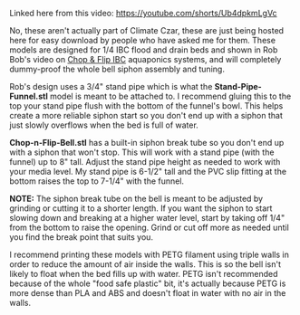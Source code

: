 Linked here from this video: https://youtube.com/shorts/Ub4dpkmLgVc

No, these aren't actually part of Climate Czar, these are just being hosted here for easy download by people who have asked me for them. These models are designed for 1/4 IBC flood and drain beds and shown in Rob Bob's video on [Chop & Flip IBC](https://www.youtube.com/watch?v=b_VROMhAoSs) aquaponics systems, and will completely dummy-proof the whole bell siphon assembly and tuning.

Rob's design uses a 3/4" stand pipe which is what the **Stand-Pipe-Funnel.stl** model is meant to be attached to. I recommend gluing this to the top your stand pipe flush with the bottom of the funnel's bowl. This helps create a more reliable siphon start so you don't end up with a siphon that just slowly overflows when the bed is full of water.

**Chop-n-Flip-Bell.stl** has a built-in siphon break tube so you don't end up with a siphon that won't stop. This will work with a stand pipe (with the funnel) up to 8" tall. Adjust the stand pipe height as needed to work with your media level. My stand pipe is 6-1/2" tall and the PVC slip fitting at the bottom raises the top to 7-1/4" with the funnel.

**NOTE:** The siphon break tube on the bell is meant to be adjusted by grinding or cutting it to a shorter length. If you want the siphon to start slowing down and breaking at a higher water level, start by taking off 1/4" from the bottom to raise the opening. Grind or cut off more as needed until you find the break point that suits you.

I recommend printing these models with PETG filament using triple walls in order to reduce the amount of air inside the walls. This is so the bell isn't likely to float when the bed fills up with water. PETG isn't recommended because of the whole "food safe plastic" bit, it's actually because PETG is more dense than PLA and ABS and doesn't float in water with no air in the walls.

